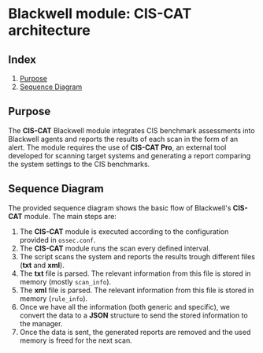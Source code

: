 <!---
Copyright (C) 2015, Blackwell Inc.
Created by Blackwell, Inc. <info@blackwell.com>.
This program is free software; you can redistribute it and/or modify it under the terms of GPLv2
-->

# Blackwell module: CIS-CAT architecture
## Index
1. [Purpose](#purpose)
2. [Sequence Diagram](#sequence-diagram)

## Purpose
The **CIS-CAT** Blackwell module integrates CIS benchmark assessments into Blackwell agents and reports the results of each scan in the form of an alert. The module requires the use of **CIS-CAT Pro**, an external tool developed for scanning target systems and generating a report comparing the system settings to the CIS benchmarks.

## Sequence Diagram
The provided sequence diagram shows the basic flow of Blackwell's **CIS-CAT** module. The main steps are:

1. The **CIS-CAT** module is executed according to the configuration provided in `ossec.conf`.
2. The **CIS-CAT** module runs the scan every defined interval.
3. The script scans the system and reports the results trough different files (**txt** and **xml**).
4. The **txt** file is parsed. The relevant information from this file is stored in memory (mostly `scan_info`). 
5. The **xml** file is parsed. The relevant information from this file is stored in memory (`rule_info`).
6. Once we have all the information (both generic and specific), we convert the data to a **JSON** structure to send the stored information to the manager.
7. Once the data is sent, the generated reports are removed and the used memory is freed for the next scan.
